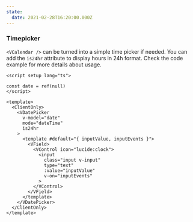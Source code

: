 ```yaml
---
state:
  date: 2021-02-28T16:20:00.000Z
---
```


### Timepicker

`<VCalendar />` can be turned into a simple time picker if needed.
You can add the `is24hr` attribute to display hours in 24h format.
Check the code example for more details about usage.

<!--code-->

```vue
<script setup lang="ts">

const date = ref(null)
</script>

<template>
  <ClientOnly>
    <VDatePicker
      v-model="date"
      mode="dateTime"
      is24hr
    >
      <template #default="{ inputValue, inputEvents }">
        <VField>
          <VControl icon="lucide:clock">
            <input
              class="input v-input"
              type="text"
              :value="inputValue"
              v-on="inputEvents"
            >
          </VControl>
        </VField>
      </template>
    </VDatePicker>
  </ClientOnly>
</template>
```

<!--/code-->

<!--example-->

<ClientOnly>
  <VDatePicker v-model="frontmatter.state.date" color="green" mode="time" is24hr>
    <template #default="{ inputValue, inputEvents }">
      <VField>
        <VControl icon="lucide:clock">
          <input class="input v-input" type="text" :value="inputValue" v-on="inputEvents" />
        </VControl>
      </VField>
    </template>
  </VDatePicker>
</ClientOnly>

<!--/example-->
